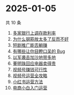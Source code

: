 # 2025-01-05

共 10 条

<!-- BEGIN -->
<!-- 最后更新时间 Sun Jan 05 2025 04:12:37 GMT+0800 (China Standard Time) -->

1. [多家银行上调存款利率](https://www.zhihu.com/search?q=%E5%A4%9A%E5%AE%B6%E9%93%B6%E8%A1%8C%E4%B8%8A%E8%B0%83%E5%AD%98%E6%AC%BE%E5%88%A9%E7%8E%87)
1. [为什么钢筋放太多了反而不好](https://www.zhihu.com/search?q=%E4%B8%BA%E4%BB%80%E4%B9%88%E9%92%A2%E7%AD%8B%E6%94%BE%E5%A4%AA%E5%A4%9A%E4%BA%86%E5%8F%8D%E8%80%8C%E4%B8%8D%E5%A5%BD)
1. [短剧推广能否躺赚](https://www.zhihu.com/search?q=%E7%9F%AD%E5%89%A7%E6%8E%A8%E5%B9%BF%E8%83%BD%E5%90%A6%E8%BA%BA%E8%B5%9A)
1. [有哪些让你目瞪口呆的 Bug](https://www.zhihu.com/search?q=%E6%9C%89%E5%93%AA%E4%BA%9B%E8%AE%A9%E4%BD%A0%E7%9B%AE%E7%9E%AA%E5%8F%A3%E5%91%86%E7%9A%84%20Bug)
1. [以军袭击加沙地带多地](https://www.zhihu.com/search?q=%E4%BB%A5%E5%86%9B%E8%A2%AD%E5%87%BB%E5%8A%A0%E6%B2%99%E5%9C%B0%E5%B8%A6%E5%A4%9A%E5%9C%B0)
1. [董明珠回应电器卖得贵](https://www.zhihu.com/search?q=%E8%91%A3%E6%98%8E%E7%8F%A0%E5%9B%9E%E5%BA%94%E7%94%B5%E5%99%A8%E5%8D%96%E5%BE%97%E8%B4%B5)
1. [视频号赚钱可行性](https://www.zhihu.com/search?q=%E8%A7%86%E9%A2%91%E5%8F%B7%E8%B5%9A%E9%92%B1%E5%8F%AF%E8%A1%8C%E6%80%A7)
1. [视频号运营全攻略](https://www.zhihu.com/search?q=%E8%A7%86%E9%A2%91%E5%8F%B7%E8%BF%90%E8%90%A5%E5%85%A8%E6%94%BB%E7%95%A5)
1. [小红书运营方法](https://www.zhihu.com/search?q=%E5%B0%8F%E7%BA%A2%E4%B9%A6%E8%BF%90%E8%90%A5%E6%96%B9%E6%B3%95)
1. [电商小白入门运营](https://www.zhihu.com/search?q=%E7%94%B5%E5%95%86%E5%B0%8F%E7%99%BD%E5%85%A5%E9%97%A8%E8%BF%90%E8%90%A5)

<!-- END -->
